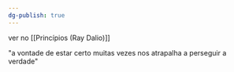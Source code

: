 ```yaml
---
dg-publish: true
---
```

ver no [[Princípios (Ray Dalio)]]

"a vontade de estar certo muitas vezes nos atrapalha a perseguir a verdade"